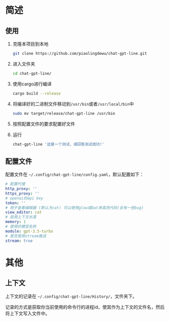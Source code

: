# 简述

## 使用

1. 克隆本项目到本地
    ```bash
   git clone https://github.com/piaolingdewu/chat-gpt-line.git
    ```

2. 进入文件夹
    ```bash
    cd chat-gpt-line/
    ```

3. 使用cargo进行编译
    ```bash
    cargo build --release
    ```
4. 将编译好的二进制文件移动到`/usr/bin`或者`/usr/local/bin`中
    ```bash
    sudo mv target/release/chat-gpt-line /usr/bin
    ```
5. 按照配置文件的要求配置好文件

 
6. 运行
    ```bash
    chat-gpt-line '这是一个测试，请回答测试成功!'
    ```



## 配置文件

配置文件在 `~/.config/chat-gpt-line/config.yaml`，默认配置如下：
```yaml
# 配置代理
http_proxy: ''
https_proxy: ''
# openai的api key
token: ''
# 用于查看编辑器 (默认为cat) 可以使用glow或bat来高亮代码(会有一些bug)
view_editor: cat
# 启用上下文长度
memory: 1
# 使用的模型名称
module: gpt-3.5-turbo
# 是否使用stream推送
stream: true
```

# 其他
## 上下文
上下文的记录在 `~/.config/chat-gpt-line/History/`，文件夹下。

记录的方式是获取你当前使用的命令行的进程id，使其作为上下文的文件名，然后将上下文写入文件中。

## 